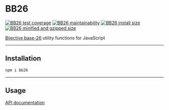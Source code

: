 # BB26

[![BB26 test coverage](https://badgen.net/codeclimate/coverage/ptrkcsk/BB26?icon=codeclimate)](https://codeclimate.com/github/ptrkcsk/BB26) [![BB26 maintainability](https://badgen.net/codeclimate/maintainability/ptrkcsk/BB26?icon=codeclimate)](https://codeclimate.com/github/ptrkcsk/BB26) [![BB26 install size](https://badgen.net/packagephobia/install/bb26)](https://packagephobia.now.sh/result?p=bb26) [![BB26 minified and gzipped size](https://badgen.net/bundlephobia/minzip/bb26)](https://bundlephobia.com/result?p=bb26)

[Bijective base-26](https://en.wikipedia.org/wiki/Bijective_numeration#The_bijective_base-26_system) utility functions for JavaScript

---

## Installation

```bash
npm i bb26
```

---

## Usage

[API documentation](https://ptrkcsk.github.io/BB26/)

